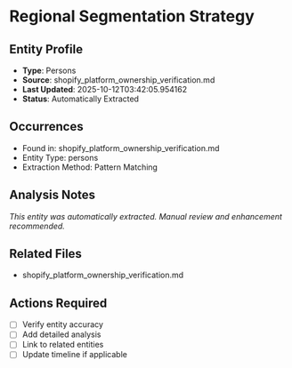 # Regional Segmentation Strategy

## Entity Profile
- **Type**: Persons
- **Source**: shopify_platform_ownership_verification.md
- **Last Updated**: 2025-10-12T03:42:05.954162
- **Status**: Automatically Extracted

## Occurrences
- Found in: shopify_platform_ownership_verification.md
- Entity Type: persons
- Extraction Method: Pattern Matching

## Analysis Notes
*This entity was automatically extracted. Manual review and enhancement recommended.*

## Related Files
- shopify_platform_ownership_verification.md

## Actions Required
- [ ] Verify entity accuracy
- [ ] Add detailed analysis
- [ ] Link to related entities
- [ ] Update timeline if applicable
